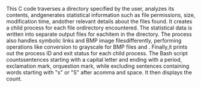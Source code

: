 This C code traverses a directory specified by the user, analyzes its contents, andgenerates statistical information such as file permissions, size, modification time, andother relevant details about the files found. It creates a child process for each file ordirectory encountered. The statistical data is written into separate output files for eachitem in the directory. The process also handles symbolic links and BMP image filesdifferently, performing operations like conversion to grayscale for BMP files and . Finally,it prints out the process ID and exit status for each child process. The Bash script countssentences starting with a capital letter and ending with a period, exclamation mark, orquestion mark, while excluding sentences containing words starting with "s" or "S" after acomma and space. It then displays the count.
